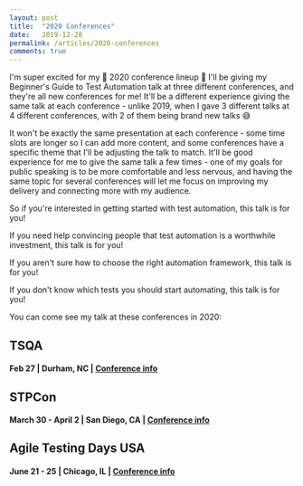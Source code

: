 ```yaml
---
layout: post
title:  "2020 Conferences"
date:   2019-12-28
permalink: /articles/2020-conferences
comments: true
---
```


I'm super excited for my 🌟 2020 conference lineup 🌟 I'll be giving my Beginner's Guide to Test Automation talk at three different conferences, and they're all new conferences for me! It'll be a different experience giving the same talk at each conference - unlike 2019, when I gave 3 different talks at 4 different conferences, with 2 of them being brand new talks 😅

It won't be exactly the same presentation at each conference - some time slots are longer so I can add more content, and some conferences have a specific theme that I'll be adjusting the talk to match. It'll be good experience for me to give the same talk a few times - one of my goals for public speaking is to be more comfortable and less nervous, and having the same topic for several conferences will let me focus on improving my delivery and connecting more with my audience.

So if you're interested in getting started with test automation, this talk is for you!

If you need help convincing people that test automation is a worthwhile investment, this talk is for you!

If you aren't sure how to choose the right automation framework, this talk is for you!

If you don't know which tests you should start automating, this talk is for you!

You can come see my talk at these conferences in 2020:

## TSQA
#### Feb 27 | Durham, NC | [Conference info](https://tsqa.org/schedule)

## STPCon
#### March 30 - April 2 | San Diego, CA | [Conference info](https://www.stpcon.com/event-schedule/)

## Agile Testing Days USA
#### June 21 - 25 | Chicago, IL | [Conference info](https://agiletestingdays.us/program/)